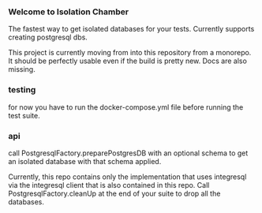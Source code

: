 ### Welcome to Isolation Chamber

The fastest way to get isolated databases for your tests. Currently supports creating postgresql dbs. 


This project is currently moving from into this repository from a monorepo. It should be perfectly usable even if the build is pretty new. Docs are also missing. 

### testing
for now you have to run the docker-compose.yml file before running the
test suite.

### api
call PostgresqlFactory.preparePostgresDB with an optional schema to get an isolated database with that schema applied.

Currently, this repo contains only the implementation that uses integresql via the integresql client that is also contained in this repo. 
Call PostgresqlFactory.cleanUp at the end of your suite to drop all the databases. 
